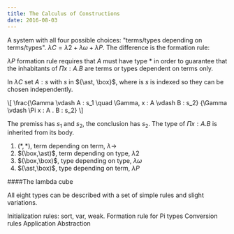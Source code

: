 ```yaml
---
title: The Calculus of Constructions
date: 2016-08-03
---
```

A system with all four possible choices: "terms/types depending on terms/types".
$\lambda C = \lambda 2 + \lambda \omega + \lambda P$. The difference is the
formation rule:

$\lambda P$ formation rule requires that $A$ must have type $\ast$ in order
to guarantee that the inhabitants of $\Pi x : A . B$ are terms or types
dependent on terms only.

In $\lambda C$ set $A : s$ with $s$ in ${\ast, \box}$, where is $s$ is indexed
so they can be chosen independently.

\\[
\\frac{\\Gamma \\vdash A : s_1 \\quad \\Gamma, x : A \\vdash B : s_2}
      {\\Gamma \\vdash \\Pi x : A . B : s_2}
\\]

The premiss has $s_1$ and $s_2$, the conclusion has $s_2$. The type of $\Pi x : A . B$
is inherited from its body.

1. $(\ast,\ast)$, term depending on term, $\lambda \to$
2. $(\box,\ast)$, term depending on type, $\lambda 2$
3. $(\box,\box)$, type depending on type, $\lambda \omega$
4. $(\ast,\box)$, type depending on term, $\lambda P$

####The lambda cube

All eight types can be described with a set of simple rules and slight variations.

Initialization rules: sort, var, weak.
Formation rule for Pi types
Conversion rules
Application
Abstraction
